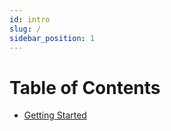 ```yaml
---
id: intro
slug: /
sidebar_position: 1
---
```


# Table of Contents

* [Getting Started](gettingstarted.md)
